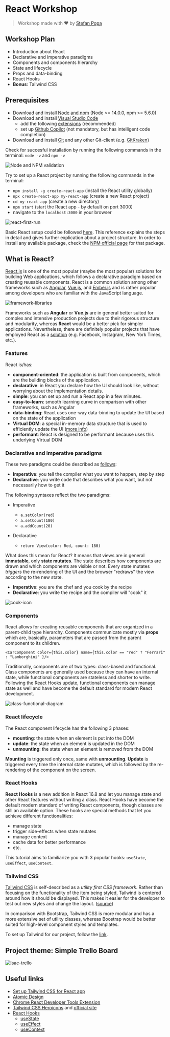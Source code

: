 # React Workshop
> Workshop made with ❤️ by [Stefan Popa](https://github.com/stefanp0pa)
## Workshop Plan
- Introduction about React
- Declarative and imperative paradigms
- Components and components hierarchy
- State and lifecycle
- Props and data-binding
- React Hooks
- **Bonus**: Tailwind CSS

## Prerequisites

* Download and install [Node and npm](https://nodejs.org/en/download/) (Node >= 14.0.0, npm >= 5.6.0)
* Download and install [Visual Studio Code](https://code.visualstudio.com/)
  - add the following [extensions](https://dev.to/rohidhub/top-10-vscode-extensions-for-react-57g6) (recommended)
  - set up [Github Copilot](https://copilot.github.com/) (not mandatory, but has intelligent code completion)
* Download and install [Git](https://git-scm.com/downloads) and any other Git-client (e.g. [GitKraken](https://www.gitkraken.com/))

Check for succesful installation by running the following commands in the terminal: `node -v` and `npm -v`

![Node and NPM validation](resources/node-npm-check-terminal.png)

Try to set up a React project by running the following commands in the terminal:
* `npm install -g create-react-app` (install the React utility globally)
* `npx create-react-app my-react-app` (create a new React project)
* `cd my-react-app` (create a new directory)
* `npm start` (start the React app - by default on port 3000)
* navigate to the `localhost:3000` in your browser 
  
![react-first-run](resources/react-first-run.png)

Basic React setup could be followed [here](https://www.codecademy.com/article/how-to-create-a-react-app). This reference explains the steps in detail and gives further explication about a project structure. In order to install any available package, check the [NPM official page](https://www.npmjs.com/) for that package.

## What is React?

[React.js](https://reactjs.org/) is one of the most popular (maybe the most popular) solutions for building Web applications, which follows a declarative paradigm based on creating reusable components. React is a common solution among other frameworks such as [Angular](https://angular.io/), [Vue.js](https://vuejs.org/), and [Ember.js](https://emberjs.com/) and is rather popular among developers who are familiar with the JavaScript language.

![framework-libraries](resources/framework-libraries.png)

Frameworks such as **Angular** or **Vue.js** are in general better suited for complex and intensive production projects due to their rigorous structure and modularity, whereas **React** would be a better pick for simpler applications. Nevertheless, there are definitely popular projects that have employed React as a [solution](https://hashnode.com/post/what-are-some-popular-websites-that-use-reactjs-ciibz8fb8016nj3xto8stgu4e) (e.g. Facebook, Instagram, New York Times, etc.).

### Features

React is/has:
- **component-oriented**: the application is built from components, which are the building blocks of the application.
- **declarative**: in React you declare how the UI should look like, without worrying about the implementation details.
- **simple**: you can set up and run a React app in a few minutes.
- **easy-to-learn**: smooth learning curve in comparison with other frameworks, such as Angular
- **data-binding**: React uses one-way data-binding to update the UI based on the state of the application
- **Virtual DOM**: a special in-memory data structure that is used to efficiently update the UI ([more info](https://www.codecademy.com/article/react-virtual-dom))
- **performant**: React is designed to be performant because uses this underlying Virtual DOM

### Declarative and imperative paradigms

These two paradigms could be described as [follows](https://stackoverflow.com/questions/1784664/what-is-the-difference-between-declarative-and-imperative-paradigm-in-programmin):
- **Imperative**: you tell the compiler what you want to happen, step by step
- **Declarative**: you write code that describes what you want, but not necessarily how to get it

The following syntaxes reflect the two paradigms:
- Imperative
  * `a.setColor(red)`
  * `a.setCount(180)`
  * `a.addCount(20)`

- Declarative
  * `return View(color: Red, count: 180)`

What does this mean for React? It means that views are in general **immutable**, only **state mutates**. The state describes how components are drawn and which components are visible or not. Every state mutates *triggers* the re-rendering of the UI and the browser "redraws" the view according to the new state.

- **Imperative**: you are the chef and you cook by the recipe
- **Declarative**: you write the recipe and the compiler will "cook" it

![cook-icon](resources/cook-icon.png)

### Components

React allows for creating reusable components that are organized in a parent-child type hierarchy. Components communicate mostly via **props** which are, basically, parameters that are passed from the parent component to its children.

`<CarComponent color={this.color} name={this.color == "red" ? "Ferrari" : "Lamborghini" }/>`

Traditionally, components are of two types: class-based and functional. Class components are generally used because they can have an internal state, while functional components are stateless and shorter to write. Following the React Hooks update, functional components can manage state as well and have become the default standard for modern React development.

![class-functional-diagram](resources/class-functional-components.png)

### React lifecycle

The React component lifecycle has the following 3 phases:
- **mounting**: the state when an element is put into the DOM
- **update**:	the state when an element is updated in the DOM
- **unmounting**: the state when an element is removed from the DOM

**Mounting** is triggered only once, same with **unmounting**. **Update** is triggered every time the internal state mutates, which is followed by the re-rendering of the component on the screen.

### React Hooks

**React Hooks** is a new addition in React 16.8 and let you manage state and other React features without writing a class. React Hooks have become the default modern standard of writing React components, though classes are still an available option. These hooks are special methods that let you achieve different functionalities:
- manage state
- trigger side-effects when state mutates
- manage context
- cache data for better performance
- etc.

This tutorial aims to familiarize you with 3 popular hooks: `useState`, `useEffect`, `useContext`.


### Tailwind CSS

[Tailwind CSS](https://tailwindcss.com/) is self-described as a *utility first CSS framework*. Rather than focusing on the functionality of the item being styled, Tailwind is centered around how it should be displayed. This makes it easier for the developer to test out new styles and change the layout. ([source](https://docs.microsoft.com/en-us/shows/web-wednesday/what-is-tailwind-css))

In comparison with Bootstrap, Tailwind CSS is more modular and has a more extensive set of utility classes, whereas Boostrap would be better suited for high-level component styles and templates.

To set up Tailwind for our project, follow the [link](https://tailwindcss.com/docs/guides/create-react-app).

## Project theme: Simple Trello Board

![lsac-trello](resources/lsac-trello.png)

## Useful links
* [Set up Tailwind CSS for React app](https://tailwindcss.com/docs/guides/create-react-app)
* [Atomic Design](https://bradfrost.com/blog/post/atomic-web-design/)
* [Chrome React Developer Tools Extension](https://chrome.google.com/webstore/detail/react-developer-tools/fmkadmapgofadopljbjfkapdkoienihi?hl=en)
* [Tailwind CSS Heroicons](https://github.com/tailwindlabs/heroicons) and [official site](https://heroicons.com/)
* [React Hooks](https://reactjs.org/docs/hooks-intro.html)
  - [useState](https://reactjs.org/docs/hooks-state.html)
  - [useEffect](https://reactjs.org/docs/hooks-effect.html)
  - [useContext](https://dmitripavlutin.com/react-context-and-usecontext/)

